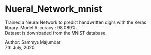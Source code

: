 # Nueral_Network_mnist  

Trained a Neural Network to predict handwritten digits with the Keras library. Model Accuracy : 98.089%.  
Dataset is downloaded from the MNIST database.  

Author: Sammya Majumdar  
7th July, 2020  
